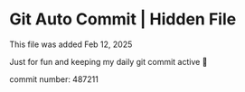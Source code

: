 # Git Auto Commit | Hidden File

This file was added Feb 12, 2025

Just for fun and keeping my daily git commit active 🤪

commit number: 487211
